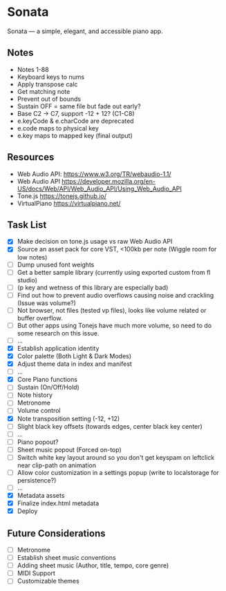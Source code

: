 # Sonata

Sonata — a simple, elegant, and accessible piano app.

## Notes

- Notes 1-88
- Keyboard keys to nums
- Apply transpose calc
- Get matching note
- Prevent out of bounds
- Sustain OFF = same file but fade out early?
- Base C2 -> C7, support -12 + 12? (C1-C8)
- e.keyCode & e.charCode are deprecated
- e.code maps to physical key
- e.key maps to mapped key (final output)

## Resources

- Web Audio API: https://www.w3.org/TR/webaudio-1.1/
- Web Audio API https://developer.mozilla.org/en-US/docs/Web/API/Web_Audio_API/Using_Web_Audio_API
- Tone.js https://tonejs.github.io/
- VirtualPiano https://virtualpiano.net/

## Task List

- [x] Make decision on tone.js usage vs raw Web Audio API
- [x] Source an asset pack for core VST, <100kb per note (Wiggle room for low notes)
- [ ] Dump unused font weights
- [ ] Get a better sample library (currently using exported custom from fl studio)
- [ ] (p key and wetness of this library are especially bad)
- [ ] Find out how to prevent audio overflows causing noise and crackling (Issue was volume?)
- [ ] Not browser, not files (tested vp files), looks like volume related or buffer overflow.
- [ ] But other apps using Tonejs have much more volume, so need to do some research on this issue.
- [ ] ...
- [x] Establish application identity
- [x] Color palette (Both Light & Dark Modes)
- [x] Adjust theme data in index and manifest
- [ ] ...
- [x] Core Piano functions
- [ ] Sustain (On/Off/Hold)
- [ ] Note history
- [ ] Metronome
- [ ] Volume control
- [x] Note transposition setting (-12, +12)
- [ ] Slight black key offsets (towards edges, center black key center)
- [ ] ...
- [ ] Piano popout?
- [ ] Sheet music popout (Forced on-top)
- [ ] Switch white key layout around so you don't get keyspam on leftclick near clip-path on animation
- [ ] Allow color customization in a settings popup (write to localstorage for persistence?)
- [ ] ...
- [x] Metadata assets
- [x] Finalize index.html metadata
- [x] Deploy

## Future Considerations

- [ ] Metronome
- [ ] Establish sheet music conventions
- [ ] Adding sheet music (Author, title, tempo, core genre)
- [ ] MIDI Support
- [ ] Customizable themes
